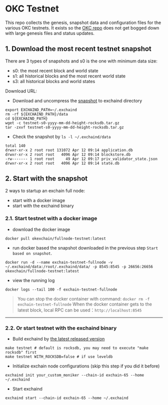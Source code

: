 # OKC Testnet

This repo collects the genesis, snapshot data and configuration files for the various OKC
testnets. It exists so the [OKC repo](https://github.com/okex/exchain)
does not get bogged down with large genesis files and status updates.

## 1. Download the most recent testnet snapshot

There are 3 types of snapshots and s0 is the one with minimum data size:
- s0: the most recent block and world state
- s1: all historical blocks and the most recent world state
- s3: all historical blocks and world states

Download URL:  
- Download and uncompress the [snapshot](https://static.okex.org/cdn/oec/snapshot/index.html) to exchaind directory
```
export EXCHAIND_PATH=~/.exchaind
rm -rf ${EXCHAIND_PATH}/data
cd ${EXCHAIND_PATH}
wget -c testnet-s0-yyyy-mm-dd-height-rocksdb.tar.gz
tar -zxvf testnet-s0-yyyy-mm-dd-height-rocksdb.tar.gz
```

- Check the snapshot by `ls -l ~/.exchaind/data`
```
total 140
drwxr-xr-x 2 root root 131072 Apr 12 09:14 application.db
drwxr-xr-x 2 root root   4096 Apr 12 09:14 blockstore.db
-rw------- 1 root root     49 Apr 12 09:17 priv_validator_state.json
drwxr-xr-x 2 root root   4096 Apr 12 09:14 state.db
```

## 2. Start with the snapshot
2 ways to startup an exchain full node: 
- start with a docker image
- start with the exchaind binary

### 2.1. Start testnet with a docker image
- download the docker image
```
docker pull okexchain/fullnode-testnet:latest
```

- run docker based the snapshot downloaded in the previous step `Start based on snapshot`.
```
docker run -d --name exchain-testnet-fullnode -v ~/.exchaind/data:/root/.exchaind/data/ -p 8545:8545 -p 26656:26656 okexchain/fullnode-testnet:latest
```

- view the running log
```
docker logs --tail 100 -f exchain-testnet-fullnode
```

> You can stop the docker container with command: `docker rm -f exchain-testnet-fullnode`
When the docker container gets to the latest block, local RPC can be used：`http://localhost:8545`

___
### 2.2. Or start testnet with the exchaind binary

- Build exchaind by [the latest released version](https://github.com/okex/exchain/releases)
```
make testnet # default is rocksdb, you may need to execute "make rocksdb" first
make testnet WITH_ROCKSDB=false # if use leveldb
```

- Initialize exchain node configurations (skip this step if you did it before)
```shell script
exchaind init your_custom_moniker --chain-id exchain-65 --home ~/.exchaind
````

- Start exchaind
```shell script
exchaind start --chain-id exchain-65 --home ~/.exchaind
```






